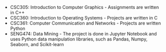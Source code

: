 * CSC305: Introduction to Computer Graphics - Assignments are written in C++
* CSC360: Introduction to Operating Systems - Projects are written in C
* CSC361: Computer Communication and Networks - Projects are written Python
* SENG474: Data Mining - The project is done in Jupyter Notebook and uses Python data manipulation libraries, such as Pandas, Numpy, Seaborn, and Scikit-learn
